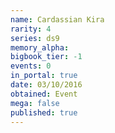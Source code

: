 ```yaml
---
name: Cardassian Kira
rarity: 4
series: ds9
memory_alpha:
bigbook_tier: -1
events: 0
in_portal: true
date: 03/10/2016
obtained: Event
mega: false
published: true
---
```



